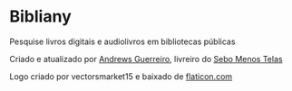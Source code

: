 # Bibliany

Pesquise livros digitais e audiolivros em bibliotecas públicas

Criado e atualizado por [Andrews Guerreiro](https://github.com/andguerreiro), livreiro do [Sebo Menos Telas](https://github.com/andguerreiro/sebomenostelas)

Logo criado por vectorsmarket15 e baixado de [flaticon.com](https://flaticon.com)
